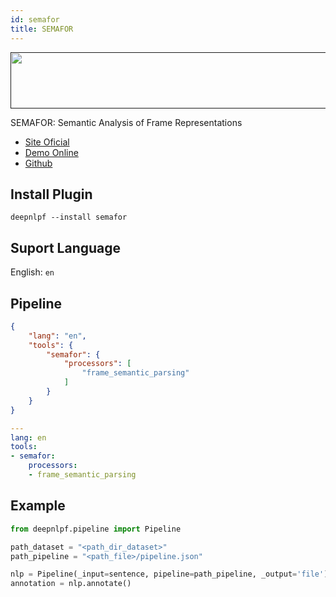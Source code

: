 ```yaml
---
id: semafor
title: SEMAFOR
---
```


<a href="" target="_blank">
    <img src="http://www.cs.cmu.edu/~ark/SEMAFOR/semafor-holdoff.png" data-canonical-src="" width="700" height="90" />
</a>

SEMAFOR: Semantic Analysis of Frame Representations

- [Site Oficial](http://www.cs.cmu.edu/~ark/SEMAFOR/)
- [Demo Online](#)
- [Github](https://github.com/Noahs-ARK/semafor)

## Install Plugin
```shell
deepnlpf --install semafor
```

## Suport Language

English: ```en``` <br/>

## Pipeline
<!--DOCUSAURUS_CODE_TABS-->

<!--json--> 
```json
{
    "lang": "en",
    "tools": {
        "semafor": {
            "processors": [
                "frame_semantic_parsing"
            ]
        }
    } 
}
```
<!--yaml-->
```yaml
---
lang: en
tools:
- semafor:
    processors:
    - frame_semantic_parsing
```

<!--END_DOCUSAURUS_CODE_TABS-->

## Example
<!--DOCUSAURUS_CODE_TABS-->
<!--python--> 
```python
from deepnlpf.pipeline import Pipeline

path_dataset = "<path_dir_dataset>"
path_pipeline = "<path_file>/pipeline.json"

nlp = Pipeline(_input=sentence, pipeline=path_pipeline, _output='file')
annotation = nlp.annotate()
```
<!--END_DOCUSAURUS_CODE_TABS-->